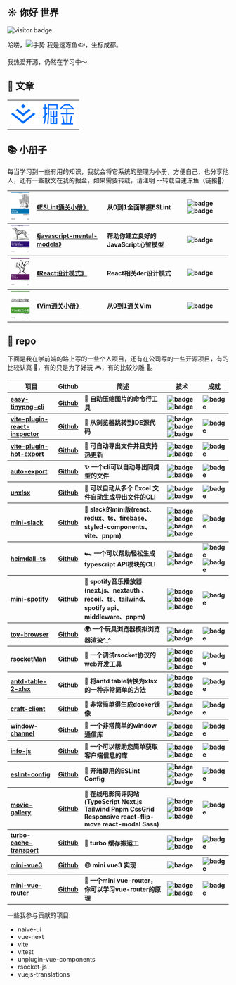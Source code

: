 <h2>☀️ 你好 世界</h2>
<img src="https://visitor-badge.glitch.me/badge?page_id=sudongyuer.sudongyuer" alt="visitor badge" />
<p>哈喽，<img src="https://media.giphy.com/media/hvRJCLFzcasrR4ia7z/giphy.gif" width="25" alt="手势"> 我是速冻鱼🐟，坐标成都。</p>
<p>我热爱开源，仍然在学习中～</p>
<h2>🙌 文章</h2>
<table>
  <tr>
    <td>
      <a href="https://juejin.cn/user/2867982785579102" target="_blank">
        <img width="150" src="./src/images/icons/juejin.png" alt="掘金">
      </a>
    </td>
  </tr>
</table>
<h2>📚 小册子</h2>
<p>每当学习到一些有用的知识，我就会将它系统的整理为小册，方便自己，也分享他人，还有一些散文在我的掘金，如果需要转载，请注明 --转载自速冻鱼（链接🔗）</p>
<table>
  <tbody align="left">
    <tr>
      <th align="center">
        <img width="80" src="./src/images/covers/ESLint通关小册.jpeg" alt="《ESLint通关小册》">
      </th>
      <th>
        <a href="https://github.com/sudongyuer/learn-eslint" target="_blank">《ESLint通关小册》</a>
      </th>
      <th>从0到1全面掌握ESLint</th>
      <th>
        <img src="https://img.shields.io/github/stars/sudongyuer/learn-eslint?style=flat-square" alt="badge">
        <img src="https://img.shields.io/github/forks/sudongyuer/learn-eslint?style=flat-square" alt="badge">
      </th>
    </tr>
    <tr>
      <th align="center">
        <img width="80" src="./src/images/covers/JavaScript.jpg" alt="《javascript-mental-models》">
      </th>
      <th>
        <a href="https://github.com/sudongyuer/javascript-mental-models" target="_blank">《javascript-mental-models》</a>
      </th>
      <th>帮助你建立良好的JavaScript心智模型</th>
      <th>
        <img src="https://img.shields.io/github/stars/sudongyuer/javascript-mental-models?style=flat-square" alt="badge">
      </th>
    </tr>
    <tr>
      <th align="center">
        <img width="80" src="./src/images/covers/React.jpg" alt="《React设计模式》">
      </th>
      <th>
        <a href="https://github.com/sudongyuer/react-patterns" target="_blank">《React设计模式》</a>
      </th>
      <th>React相关der设计模式</th>
      <th>
        <img src="https://img.shields.io/github/stars/sudongyuer/react-patterns?style=flat-square" alt="badge">
      </th>
    </tr>
    <tr>
      <th align="center">
        <img width="80" src="./src/images/covers/Vim通关小册.jpg" alt="《Vim通关小册》">
      </th>
      <th>
        <a href="https://github.com/sudongyuer/learn-vim" target="_blank">《Vim通关小册》</a>
      </th>
      <th>从0到1通关Vim</th>
      <th>
        <img src="https://img.shields.io/github/stars/sudongyuer/learn-vim?style=flat-square" alt="badge">
      </th>
    </tr>
  </tbody>
</table>
<h2>💼 repo</h2>
<p>下面是我在学前端的路上写的一些个人项目，还有在公司写的一些开源项目，有的比较认真 🧐，有的只是为了好玩 🎮，有的比较沙雕 🤪。</p>
<table>
  <thead align="center">
    <tr>
      <th>项目</th>
      <th>Github</th>
      <th>简述</th>
      <th>技术</th>
      <th>成就</th>
    </tr>
  </thead>
  <tbody align="left">
    <tr>
      <th>
        <a href="https://github.com/sudongyuer/easy-tinypng-cli" target="_blank">
        easy-tinypng-cli</a>
      </th>
      <th>
        <a href="https://github.com/sudongyuer/easy-tinypng-cli" target="_blank">Github</a>
      </th>
      <th>🐼 自动压缩图片的命令行工具</th>
      <th>
        <img src="https://img.shields.io/badge/TypeScript-007ACC?style=flat-square&amp;logo=typescript&amp;logoColor=white" alt="badge">
        <img src="https://img.shields.io/badge/Node.js-43853D?style=flat-square&amp;logo=node.js&amp;logoColor=white" alt="badge">
      </th>
      <th>
        <img src="https://img.shields.io/github/stars/sudongyuer/easy-tinypng-cli?style=flat-square" alt="badge">
      </th>
    </tr>
    <tr>
      <th>
        <a href="https://github.com/sudongyuer/vite-plugin-react-inspector" target="_blank">
        vite-plugin-react-inspector</a>
      </th>
      <th>
        <a href="https://github.com/sudongyuer/vite-plugin-react-inspector" target="_blank">Github</a>
      </th>
      <th>🦋 从浏览器跳转到IDE源代码</th>
      <th>
        <img src="https://img.shields.io/badge/TypeScript-007ACC?style=flat-square&amp;logo=typescript&amp;logoColor=white" alt="badge">
        <img src="https://img.shields.io/badge/Node.js-43853D?style=flat-square&amp;logo=node.js&amp;logoColor=white" alt="badge">
        <img src="https://img.shields.io/badge/Babel-F9DC3e?style=for-the-badge&amp;logo=babel&amp;logoColor=black" alt="badge">
      </th>
      <th>
        <img src="https://img.shields.io/github/stars/sudongyuer/vite-plugin-react-inspector?style=flat-square" alt="badge">
      </th>
    </tr>
    <tr>
      <th>
        <a href="https://github.com/sudongyuer/vite-plugin-hot-export" target="_blank">
        vite-plugin-hot-export</a>
      </th>
      <th>
        <a href="https://github.com/sudongyuer/vite-plugin-hot-export" target="_blank">Github</a>
      </th>
      <th>🐝 可自动导出文件并且支持热更新</th>
      <th>
        <img src="https://img.shields.io/badge/TypeScript-007ACC?style=flat-square&amp;logo=typescript&amp;logoColor=white" alt="badge">
        <img src="https://img.shields.io/badge/Node.js-43853D?style=flat-square&amp;logo=node.js&amp;logoColor=white" alt="badge">
      </th>
      <th>
        <img src="https://img.shields.io/github/stars/sudongyuer/vite-plugin-hot-export?style=flat-square" alt="badge">
      </th>
    </tr>
    <tr>
      <th>
        <a href="https://github.com/sudongyuer/auto-export" target="_blank">
        auto-export</a>
      </th>
      <th>
        <a href="https://github.com/sudongyuer/auto-export" target="_blank">Github</a>
      </th>
      <th>✨ 一个cli可以自动导出同类型的文件</th>
      <th>
        <img src="https://img.shields.io/badge/TypeScript-007ACC?style=flat-square&amp;logo=typescript&amp;logoColor=white" alt="badge">
        <img src="https://img.shields.io/badge/Node.js-43853D?style=flat-square&amp;logo=node.js&amp;logoColor=white" alt="badge">
      </th>
      <th>
        <img src="https://img.shields.io/github/stars/sudongyuer/auto-export?style=flat-square" alt="badge">
      </th>
    </tr>
    <tr>
      <th>
        <a href="https://github.com/sudongyuer/unxlsx" target="_blank">
        unxlsx</a>
      </th>
      <th>
        <a href="https://github.com/sudongyuer/unxlsx" target="_blank">Github</a>
      </th>
      <th>🌸 可以自动从多个 Excel 文件自动生成导出文件的CLI</th>
      <th>
        <img src="https://img.shields.io/badge/TypeScript-007ACC?style=flat-square&amp;logo=typescript&amp;logoColor=white" alt="badge">
        <img src="https://img.shields.io/badge/Node.js-43853D?style=flat-square&amp;logo=node.js&amp;logoColor=white" alt="badge">
      </th>
      <th>
        <img src="https://img.shields.io/github/stars/sudongyuer/unxlsx?style=flat-square" alt="badge">
      </th>
    </tr>
    <tr>
      <th>
        <a href="https://mini-slack.vercel.app/" target="_blank">
        mini-slack</a>
      </th>
      <th>
        <a href="https://github.com/sudongyuer/mini-slack" target="_blank">Github</a>
      </th>
      <th>🦄 slack的mini版(react、redux、ts、firebase、styled-components、vite、pnpm)</th>
      <th>
        <img src="https://img.shields.io/badge/TypeScript-007ACC?style=flat-square&amp;logo=typescript&amp;logoColor=white" alt="badge">
        <img src="https://img.shields.io/badge/React-20232A?style=flat-square&amp;logo=react&amp;logoColor=61DAFB" alt="badge">
        <img src="https://img.shields.io/badge/React_Router-CA4245?style=flat-square&amp;logo=react-router&amp;logoColor=white" alt="badge">
        <img src="https://img.shields.io/badge/Redux-593D88?style=flat-square&amp;logo=redux&amp;logoColor=white" alt="badge">
      </th>
      <th>
        <img src="https://img.shields.io/github/stars/sudongyuer/mini-slack?style=flat-square" alt="badge">
      </th>
    </tr>
    <tr>
      <th>
        <a href="https://github.com/HaiyaoTec/heimdall-ts" target="_blank">
        heimdall-ts</a>
      </th>
      <th>
        <a href="https://github.com/HaiyaoTec/heimdall-ts" target="_blank">Github</a>
      </th>
      <th>🏎 一个可以帮助轻松生成typescript API模块的CLI</th>
      <th>
        <img src="https://img.shields.io/badge/TypeScript-007ACC?style=flat-square&amp;logo=typescript&amp;logoColor=white" alt="badge">
        <img src="https://img.shields.io/badge/Node.js-43853D?style=flat-square&amp;logo=node.js&amp;logoColor=white" alt="badge">
      </th>
      <th>
        <img src="https://img.shields.io/github/stars/HaiyaoTec/heimdall-ts?style=flat-square" alt="badge">
        <img src="https://img.shields.io/npm/dt/@haiyaotec/heimdall-ts.svg" alt="badge">
      </th>
    </tr>
    <tr>
      <th>
        <a href="https://mini-spotify-rose.vercel.app/" target="_blank">
        mini-spotify</a>
      </th>
      <th>
        <a href="https://github.com/sudongyuer/mini-spotify" target="_blank">Github</a>
      </th>
      <th>🎸 spotify音乐播放器(next.js、nextauth 、recoil、ts、tailwind、spotify api、middleware、pnpm)</th>
      <th>
        <img src="https://img.shields.io/badge/TypeScript-007ACC?style=flat-square&amp;logo=typescript&amp;logoColor=white" alt="badge">
        <img src="https://img.shields.io/badge/Next.js-black?style=flat-square&amp;logo=next.js&amp;logoColor=white" alt="badge">
        <img src="https://img.shields.io/badge/Tailwind_CSS-38B2AC?style=flat-square&amp;logo=tailwind-css&amp;logoColor=white" alt="badge">
      </th>
      <th>
        <img src="https://img.shields.io/github/stars/sudongyuer/mini-spotify?style=flat-square" alt="badge">
      </th>
    </tr>
    <tr>
      <th>
        <a href="https://github.com/sudongyuer/toy-browser" target="_blank">
        toy-browser</a>
      </th>
      <th>
        <a href="https://github.com/sudongyuer/toy-browser" target="_blank">Github</a>
      </th>
      <th>🌍 一个玩具浏览器模拟浏览器渲染^_^</th>
      <th>
        <img src="https://img.shields.io/badge/JavaScript-F7DF1E?style=flat-square&amp;logo=javascript&amp;logoColor=black" alt="badge">
        <img src="https://img.shields.io/badge/Node.js-43853D?style=flat-square&amp;logo=node.js&amp;logoColor=white" alt="badge">
      </th>
      <th>
        <img src="https://img.shields.io/github/stars/sudongyuer/toy-browser?style=flat-square" alt="badge">
      </th>
    </tr>
    <tr>
      <th>
        <a href="http://rsocketman.com/" target="_blank">
        rsocketMan</a>
      </th>
      <th>
        <a href="https://github.com/HaiyaoTec/rsocketMan" target="_blank">Github</a>
      </th>
      <th>🍁 一个调试rsocket协议的web开发工具</th>
      <th>
        <img src="https://img.shields.io/badge/TypeScript-007ACC?style=flat-square&amp;logo=typescript&amp;logoColor=white" alt="badge">
        <img src="https://img.shields.io/badge/React-20232A?style=flat-square&amp;logo=react&amp;logoColor=61DAFB" alt="badge">
        <img src="https://img.shields.io/badge/Redux-593D88?style=flat-square&amp;logo=redux&amp;logoColor=white" alt="badge">
      </th>
      <th>
        <img src="https://img.shields.io/github/stars/HaiyaoTec/rsocketMan?style=flat-square" alt="badge">
      </th>
    </tr>
    <tr>
      <th>
        <a href="https://github.com/sudongyuer/antd-table-2-xlsx" target="_blank">
        antd-table-2-xlsx</a>
      </th>
      <th>
        <a href="https://github.com/sudongyuer/antd-table-2-xlsx" target="_blank">Github</a>
      </th>
      <th>🐥 将antd table转换为xlsx的一种非常简单的方法</th>
      <th>
        <img src="https://img.shields.io/badge/TypeScript-007ACC?style=flat-square&amp;logo=typescript&amp;logoColor=white" alt="badge">
        <img src="https://img.shields.io/badge/React-20232A?style=flat-square&amp;logo=react&amp;logoColor=61DAFB" alt="badge">
        <img src="https://img.shields.io/badge/Redux-593D88?style=flat-square&amp;logo=redux&amp;logoColor=white" alt="badge">
      </th>
      <th>
        <img src="https://img.shields.io/github/stars/sudongyuer/antd-table-2-xlsx?style=flat-square" alt="badge">
      </th>
    </tr>
    <tr>
      <th>
        <a href="https://github.com/HaiyaoTec/craft-client" target="_blank">
        craft-client</a>
      </th>
      <th>
        <a href="https://github.com/HaiyaoTec/craft-client" target="_blank">Github</a>
      </th>
      <th>👑 非常简单得生成docker镜像</th>
      <th>
        <img src="https://img.shields.io/badge/JavaScript-F7DF1E?style=flat-square&amp;logo=javascript&amp;logoColor=black" alt="badge">
        <img src="https://img.shields.io/badge/Node.js-43853D?style=flat-square&amp;logo=node.js&amp;logoColor=white" alt="badge">
      </th>
      <th>
        <img src="https://img.shields.io/github/stars/HaiyaoTec/craft-client?style=flat-square" alt="badge">
      </th>
    </tr>
    <tr>
      <th>
        <a href="https://github.com/HaiyaoTec/window-channel" target="_blank">
        window-channel</a>
      </th>
      <th>
        <a href="https://github.com/HaiyaoTec/window-channel" target="_blank">Github</a>
      </th>
      <th>🌈 一个非常简单的window通信库</th>
      <th>
        <img src="https://img.shields.io/badge/TypeScript-007ACC?style=flat-square&amp;logo=typescript&amp;logoColor=white" alt="badge">
        <img src="https://img.shields.io/badge/Node.js-43853D?style=flat-square&amp;logo=node.js&amp;logoColor=white" alt="badge">
      </th>
      <th>
        <img src="https://img.shields.io/github/stars/HaiyaoTec/window-channel?style=flat-square" alt="badge">
      </th>
    </tr>
    <tr>
      <th>
        <a href="https://github.com/HaiyaoTec/info-js" target="_blank">
        info-js</a>
      </th>
      <th>
        <a href="https://github.com/HaiyaoTec/info-js" target="_blank">Github</a>
      </th>
      <th>🥷 一个可以帮助您简单获取客户端信息的库</th>
      <th>
        <img src="https://img.shields.io/badge/JavaScript-F7DF1E?style=flat-square&amp;logo=javascript&amp;logoColor=black" alt="badge">
        <img src="https://img.shields.io/badge/Node.js-43853D?style=flat-square&amp;logo=node.js&amp;logoColor=white" alt="badge">
      </th>
      <th>
        <img src="https://img.shields.io/github/stars/HaiyaoTec/info-js?style=flat-square" alt="badge">
      </th>
    </tr>
    <tr>
      <th>
        <a href="https://github.com/sudongyuer/eslint-config" target="_blank">
        eslint-config</a>
      </th>
      <th>
        <a href="https://github.com/sudongyuer/eslint-config" target="_blank">Github</a>
      </th>
      <th>🐇 开箱即用的ESLint Config</th>
      <th>
        <img src="https://img.shields.io/badge/TypeScript-007ACC?style=flat-square&amp;logo=typescript&amp;logoColor=white" alt="badge">
        <img src="https://img.shields.io/badge/Node.js-43853D?style=flat-square&amp;logo=node.js&amp;logoColor=white" alt="badge">
        <img src="https://img.shields.io/badge/eslint-3A33D1?style=flat-square&amp;logo=eslint&amp;logoColor=white" alt="badge">
      </th>
      <th>
        <img src="https://img.shields.io/github/stars/sudongyuer/eslint-config?style=flat-square" alt="badge">
      </th>
    </tr>
    <tr>
      <th>
        <a href="https://movie-gallery-sudongyuer.vercel.app/" target="_blank">
        movie-gallery</a>
      </th>
      <th>
        <a href="https://github.com/sudongyuer/movie-gallery" target="_blank">Github</a>
      </th>
      <th>🍁 在线电影简评网站(TypeScript Next.js Tailwind Pnpm CssGrid Responsive react-flip-move react-modal Sass)</th>
      <th>
        <img src="https://img.shields.io/badge/TypeScript-007ACC?style=flat-square&amp;logo=typescript&amp;logoColor=white" alt="badge">
        <img src="https://img.shields.io/badge/Next.js-black?style=flat-square&amp;logo=next.js&amp;logoColor=white" alt="badge">
        <img src="https://img.shields.io/badge/Tailwind_CSS-38B2AC?style=flat-square&amp;logo=tailwind-css&amp;logoColor=white" alt="badge">
      </th>
      <th>
        <img src="https://img.shields.io/github/stars/sudongyuer/movie-gallery?style=flat-square" alt="badge">
      </th>
    </tr>
    <tr>
      <th>
        <a href="https://github.com/sudongyuer/turbo-cache-transport" target="_blank">
        turbo-cache-transport</a>
      </th>
      <th>
        <a href="https://github.com/sudongyuer/turbo-cache-transport" target="_blank">Github</a>
      </th>
      <th>👻 turbo 缓存搬运工</th>
      <th>
        <img src="https://img.shields.io/badge/TypeScript-007ACC?style=flat-square&amp;logo=typescript&amp;logoColor=white" alt="badge">
        <img src="https://img.shields.io/badge/Node.js-43853D?style=flat-square&amp;logo=node.js&amp;logoColor=white" alt="badge">
      </th>
      <th>
        <img src="https://img.shields.io/github/stars/sudongyuer/turbo-cache-transport?style=flat-square" alt="badge">
      </th>
    </tr>
    <tr>
      <th>
        <a href="https://github.com/sudongyuer/mini-vue3" target="_blank">
        mini-vue3</a>
      </th>
      <th>
        <a href="https://github.com/sudongyuer/mini-vue3" target="_blank">Github</a>
      </th>
      <th>🙃 mini vue3 实现</th>
      <th>
        <img src="https://img.shields.io/badge/TypeScript-007ACC?style=flat-square&amp;logo=typescript&amp;logoColor=white" alt="badge">
      </th>
      <th>
        <img src="https://img.shields.io/github/stars/sudongyuer/mini-vue3?style=flat-square" alt="badge">
      </th>
    </tr>
    <tr>
      <th>
        <a href="https://github.com/sudongyuer/mini-vue-router" target="_blank">
        mini-vue-router</a>
      </th>
      <th>
        <a href="https://github.com/sudongyuer/mini-vue-router" target="_blank">Github</a>
      </th>
      <th>🐧 一个mini vue-router，你可以学习vue-router的原理</th>
      <th>
        <img src="https://img.shields.io/badge/Vue.js-35495E?style=flat-square&amp;logo=vue.js&amp;logoColor=4FC08" alt="badge">
        <img src="https://img.shields.io/badge/JavaScript-F7DF1E?style=flat-square&amp;logo=javascript&amp;logoColor=black" alt="badge">
      </th>
      <th>
        <img src="https://img.shields.io/github/stars/sudongyuer/mini-vue-router?style=flat-square" alt="badge">
      </th>
    </tr>
  </tbody>
</table>
<p>一些我参与贡献的项目:</p>
<ul>
  <li>naive-ui</li>
  <li>vue-next</li>
  <li>vite</li>
  <li>vitest</li>
  <li>unplugin-vue-components</li>
  <li>rsocket-js</li>
  <li>vuejs-translations</li>
</ul>